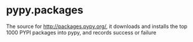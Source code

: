 # pypy.packages

The source for http://packages.pypy.org/, it downloads and installs the top 1000 PYPI packages into pypy,
and records success or failure
